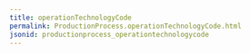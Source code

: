 ```yaml
---
title: operationTechnologyCode
permalink: ProductionProcess.operationTechnologyCode.html
jsonid: productionprocess_operationtechnologycode
---
```

